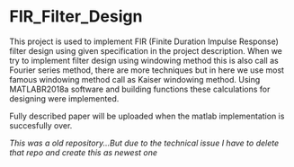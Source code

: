 # FIR_Filter_Design
This project is used to implement FIR (Finite Duration Impulse Response) filter design using given specification in the project description. When we try to implement filter design using windowing method this is also call as Fourier series method, there are more techniques but in here we use most famous windowing method call as Kaiser windowing method. Using MATLABR2018a software and building functions these calculations for designing were implemented.

Fully described paper will be uploaded when the matlab implementation is succesfully over.



*This was a old repository...But due to the technical issue I have to delete that repo and create this as newest one*

